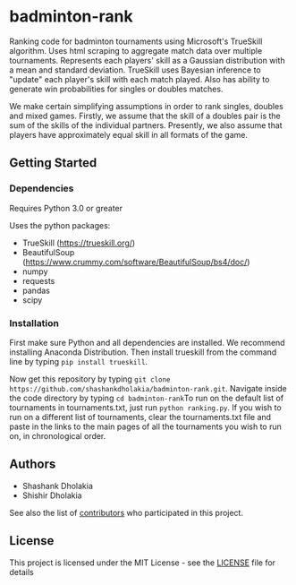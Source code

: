 # badminton-rank
Ranking code for badminton tournaments using Microsoft's TrueSkill algorithm. Uses html scraping to aggregate match data over multiple tournaments. Represents each players' skill as a Gaussian distribution with a mean and standard deviation. TrueSkill uses Bayesian inference to "update" each player's skill with each match played. Also has ability to generate win probabilities for singles or doubles matches.

We make certain simplifying assumptions in order to rank singles, doubles and mixed games. Firstly, we assume that the skill of a doubles pair is the sum of the skills of the individual partners. Presently, we also assume that players have approximately equal skill in all formats of the game.


## Getting Started

### Dependencies

Requires Python 3.0 or greater

Uses the python packages:
* TrueSkill (https://trueskill.org/)
* BeautifulSoup (https://www.crummy.com/software/BeautifulSoup/bs4/doc/)
* numpy
* requests
* pandas
* scipy

### Installation

First make sure Python and all dependencies are installed. We recommend installing Anaconda Distribution. Then install trueskill from the command line by typing `pip install trueskill`.

Now get this repository by typing ```git clone https://github.com/shashankdholakia/badminton-rank.git```. Navigate inside the code directory by typing `cd badminton-rank`To run on the default list of tournaments in tournaments.txt, just run `python ranking.py`. If you wish to run on a different list of tournaments, clear the tournaments.txt file and paste in the links to the main pages of all the tournaments you wish to run on, in chronological order. 

## Authors

* Shashank Dholakia
* Shishir Dholakia

See also the list of [contributors](https://github.com/shashankdholakia/badminton-rank/contributors) who participated in this project.

## License

This project is licensed under the MIT License - see the [LICENSE](LICENSE) file for details

